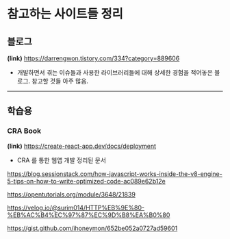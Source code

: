 # 참고하는 사이트들 정리

## 블로그

**(link)** https://darrengwon.tistory.com/334?category=889606

- 개발하면서 겪는 이슈들과 사용한 라이브러리들에 대해 상세한 경험을 적어놓은 블로그. 참고할 것들 아주 많음.

---

## 학습용

### CRA Book

**(link)** https://create-react-app.dev/docs/deployment

- CRA 를 통한 웹앱 개발 정리된 문서

https://blog.sessionstack.com/how-javascript-works-inside-the-v8-engine-5-tips-on-how-to-write-optimized-code-ac089e62b12e

https://opentutorials.org/module/3648/21839

https://velog.io/@surim014/HTTP%EB%9E%80-%EB%AC%B4%EC%97%87%EC%9D%B8%EA%B0%80

https://gist.github.com/ihoneymon/652be052a0727ad59601

